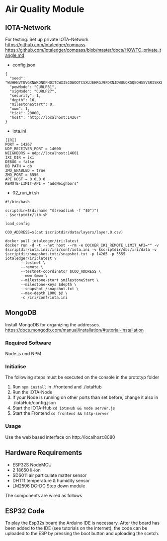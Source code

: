 # Air Quality Module
## IOTA-Network
For testing:
Set up private IOTA-Network
https://github.com/iotaledger/compass 
https://github.com/iotaledger/compass/blob/master/docs/HOWTO_private_tangle.md


* config.json
```
{
  "seed": "WUHHNVTUVGXNWKONKFHDITCWXISCOWOOTCSXUJEHRGJ9FDXNJDWUUQXGQEQHSSVSRISKKLBMQIS9IKNOW",
  "powMode": "CURLP81",
  "sigMode": "CURLP27",
  "security": 1,
  "depth": 16,
  "milestoneStart": 0,
  "mwm": 1,
  "tick": 20000,
  "host": "http://localhost:14267"
}
```
* iota.ini
```
[IRI]
PORT = 14267
UDP_RECEIVER_PORT = 14600
NEIGHBORS = udp://localhost:14601
IXI_DIR = ixi
DEBUG = false
DB_PATH = db
ZMQ_ENABLED = true
ZMQ_PORT = 5556
API_HOST = 0.0.0.0
REMOTE-LIMIT-API = "addNeighbors"
```

* 02_run_iri.sh 
```
#!/bin/bash

scriptdir=$(dirname "$(readlink -f "$0")")
. $scriptdir/lib.sh

load_config

COO_ADDRESS=$(cat $scriptdir/data/layers/layer.0.csv)

docker pull iotaledger/iri:latest
docker run -d -t --net host --rm -e DOCKER_IRI_REMOTE_LIMIT_API="" -v $scriptdir/iota.ini:/iri/conf/iota.ini -v $scriptdir/db:/iri/data -v $scriptdir/snapshot.txt:/snapshot.txt -p 14265 -p 5555 iotaledger/iri:latest \
       --testnet \
       --remote \
       --testnet-coordinator $COO_ADDRESS \
       --mwm $mwm \
       --milestone-start $milestoneStart \
       --milestone-keys $depth \
       --snapshot /snapshot.txt \
       --max-depth 1000 $@ \
       -c /iri/conf/iota.ini
```
## MongoDB
Install MongoDB for organizing the addresses. 
https://docs.mongodb.com/manual/installation/#tutorial-installation

### Required Software
Node.js und NPM

### Initialise 

The following steps must be executed on the console in the prototyp folder

1. Run ```npm install``` in ./frontend and ./iotaHub
2. Run the IOTA-Node
2. If your Node is running on other ports than set before, change it also in ./iotaHub/config.json
3. Start the IOTA-Hub ```cd iotaHub && node server.js ```
4. Start the Frontend ```cd frontend && http-server ```



### Usage
Use the web based interface on http://localhost:8080


## Hardware Requirements
* ESP32S NodeMCU
* 2 18650 li-ion
* SDS011 air particulate matter sensor
* DHT11 temperature & humidity sensor
* LM2596 DC-DC Step down module

The components are wired as follows


## ESP32 Code
To play the Esp32s board the Arduino IDE is necessary. After the board has been added to the IDE (see tutorials on the internet), the code can be uploaded to the ESP by pressing the boot button and uploading the scetch. 



